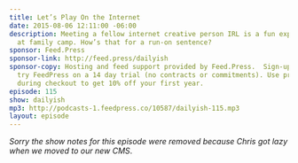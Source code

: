 ```yaml
---
title: Let’s Play On the Internet
date: 2015-08-06 12:11:00 -06:00
description: Meeting a fellow internet creative person IRL is a fun experience I had
  at family camp. How’s that for a run-on sentence?
sponsor: Feed.Press
sponsor-link: http://feed.press/dailyish
sponsor-copy: Hosting and feed support provided by Feed.Press.  Sign-up today and
  try FeedPress on a 14 day trial (no contracts or commitments). Use promo code "dailyish"
  during checkout to get 10% off your first year.
episode: 115
show: dailyish
mp3: http://podcasts-1.feedpress.co/10587/dailyish-115.mp3
layout: episode
---
```


<em>Sorry the show notes for this episode were removed because Chris got lazy when we moved to our new CMS</em>.
